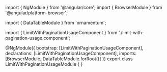 import { NgModule } from '@angular/core';
import { BrowserModule } from '@angular/platform-browser';
  
import { DataTableModule } from 'ornamentum';
  
import { LimitWithPaginationUsageComponent } from './limit-with-pagination-usage.component';

@NgModule({
 bootstrap: [LimitWithPaginationUsageComponent],
 declarations: [LimitWithPaginationUsageComponent],
 imports: [BrowserModule, DataTableModule.forRoot()]
})
export class LimitWithPaginationUsageModule {
}
